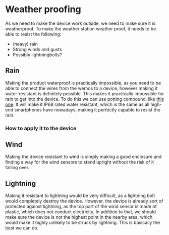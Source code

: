 # Weather proofing

As we need to make the device work outside, we need to make sure it is weatherproof. To make the weather station weather proof, it needs to be able to resist the following:

-	(heavy) rain
-	Strong winds and gusts
-	Possibly lightningbolts?

## Rain

Making the product waterproof is practically impossible, as you need to be able to connect the wires from the wemos to a device, however making it water-resistant is definitely possible. This makes it practically impossible for rain to get into the device. To do this we can use potting compound, like [this one](https://www.f4p-products.com/products/4319079-2-x-150ml-bottles-of-magic-gel). It will make it IP68 rated water resistant, which is the same as all high-end smartphones have nowadays, making it perfectly capable to resist the rain.

### How to apply it to the device

## Wind

Making the device resistant to wind is simply making a good enclosure and finding a way for the wind sensors to stand upright without the risk of it falling over.

## Lightning

Making it resistant to lightning would be very difficult, as a lightning bolt would completely destroy the device. However, the device is already sort of protected against lightning, as the top part of the wind sensor is made of plastic, which does not conduct electricity. In addition to that, we should make sure the device is not the highest point in the nearby area, which would make it highly unlikely to be struck by lightning. This is basically the best we can do.